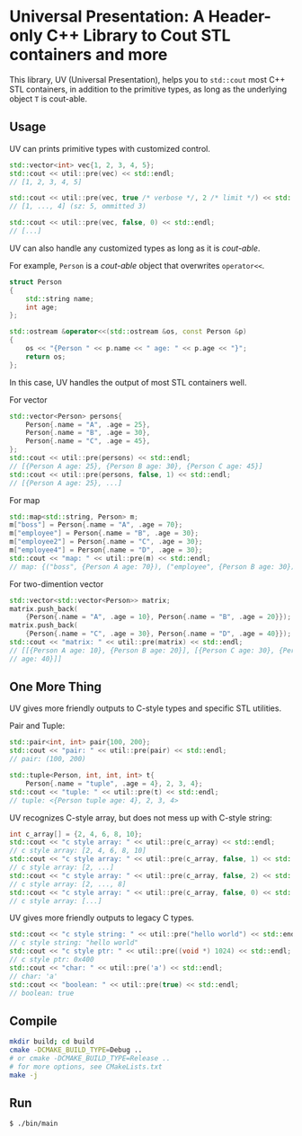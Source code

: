 # Universal Presentation: A Header-only C++ Library to Cout STL containers and more

This library, UV (Universal Presentation), helps you to `std::cout` most C++ STL containers, in addition to the primitive types, as long as the underlying object `T` is cout-able.

## Usage

UV can prints primitive types with customized control.

``` c++
std::vector<int> vec{1, 2, 3, 4, 5};
std::cout << util::pre(vec) << std::endl;
// [1, 2, 3, 4, 5]

std::cout << util::pre(vec, true /* verbose */, 2 /* limit */) << std::endl;
// [1, ..., 4] (sz: 5, ommitted 3)

std::cout << util::pre(vec, false, 0) << std::endl;
// [...]
```

UV can also handle any customized types as long as it is *cout-able*.

For example, `Person` is a *cout-able* object that overwrites `operator<<`.

``` c++
struct Person
{
    std::string name;
    int age;
};

std::ostream &operator<<(std::ostream &os, const Person &p)
{
    os << "{Person " << p.name << " age: " << p.age << "}";
    return os;
};
```

In this case, UV handles the output of most STL containers well.

For vector

``` c++
std::vector<Person> persons{
    Person{.name = "A", .age = 25},
    Person{.name = "B", .age = 30},
    Person{.name = "C", .age = 45},
};
std::cout << util::pre(persons) << std::endl;
// [{Person A age: 25}, {Person B age: 30}, {Person C age: 45}]
std::cout << util::pre(persons, false, 1) << std::endl;
// [{Person A age: 25}, ...]

```

For map

``` c++
std::map<std::string, Person> m;
m["boss"] = Person{.name = "A", .age = 70};
m["employee"] = Person{.name = "B", .age = 30};
m["employee2"] = Person{.name = "C", .age = 30};
m["employee4"] = Person{.name = "D", .age = 30};
std::cout << "map: " << util::pre(m) << std::endl;
// map: {("boss", {Person A age: 70}), ("employee", {Person B age: 30}), ("employee2", {Person C age: 30}), ("employee4", {Person D age: 30})}
```

For two-dimention vector

``` c++
std::vector<std::vector<Person>> matrix;
matrix.push_back(
    {Person{.name = "A", .age = 10}, Person{.name = "B", .age = 20}});
matrix.push_back(
    {Person{.name = "C", .age = 30}, Person{.name = "D", .age = 40}});
std::cout << "matrix: " << util::pre(matrix) << std::endl;
// [[{Person A age: 10}, {Person B age: 20}], [{Person C age: 30}, {Person D
// age: 40}]]
```

## One More Thing

UV gives more friendly outputs to C-style types and specific STL utilities.


Pair and Tuple: 

``` c++
std::pair<int, int> pair{100, 200};
std::cout << "pair: " << util::pre(pair) << std::endl;
// pair: (100, 200)

std::tuple<Person, int, int, int> t{
    Person{.name = "tuple", .age = 4}, 2, 3, 4};
std::cout << "tuple: " << util::pre(t) << std::endl;
// tuple: <{Person tuple age: 4}, 2, 3, 4>
```


UV recognizes C-style array, but does not mess up with C-style string:

``` c++
int c_array[] = {2, 4, 6, 8, 10};
std::cout << "c style array: " << util::pre(c_array) << std::endl;
// c style array: [2, 4, 6, 8, 10]
std::cout << "c style array: " << util::pre(c_array, false, 1) << std::endl;
// c style array: [2, ...]
std::cout << "c style array: " << util::pre(c_array, false, 2) << std::endl;
// c style array: [2, ..., 8]
std::cout << "c style array: " << util::pre(c_array, false, 0) << std::endl;
// c style array: [...]

```

UV gives more friendly outputs to legacy C types.

``` c++
std::cout << "c style string: " << util::pre("hello world") << std::endl;
// c style string: "hello world"
std::cout << "c style ptr: " << util::pre((void *) 1024) << std::endl;
// c style ptr: 0x400
std::cout << "char: " << util::pre('a') << std::endl;
// char: 'a'
std::cout << "boolean: " << util::pre(true) << std::endl;
// boolean: true

```

## Compile

``` bash
mkdir build; cd build
cmake -DCMAKE_BUILD_TYPE=Debug ..
# or cmake -DCMAKE_BUILD_TYPE=Release ..
# for more options, see CMakeLists.txt
make -j
```

## Run

``` bash
$ ./bin/main
```